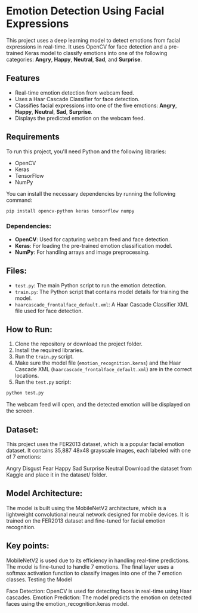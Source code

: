 # Emotion Detection Using Facial Expressions

This project uses a deep learning model to detect emotions from facial expressions in real-time. It uses OpenCV for face detection and a pre-trained Keras model to classify emotions into one of the following categories: **Angry**, **Happy**, **Neutral**, **Sad**, and **Surprise**.

## Features
- Real-time emotion detection from webcam feed.
- Uses a Haar Cascade Classifier for face detection.
- Classifies facial expressions into one of the five emotions: **Angry**, **Happy**, **Neutral**, **Sad**, **Surprise**.
- Displays the predicted emotion on the webcam feed.

## Requirements
To run this project, you'll need Python and the following libraries:

- OpenCV
- Keras
- TensorFlow
- NumPy

You can install the necessary dependencies by running the following command:

```bash
pip install opencv-python keras tensorflow numpy
```

### Dependencies:
- **OpenCV**: Used for capturing webcam feed and face detection.
- **Keras**: For loading the pre-trained emotion classification model.
- **NumPy**: For handling arrays and image preprocessing.

## Files:
- `test.py`: The main Python script to run the emotion detection.
- `train.py`: The Python script that contains model details for training the model.
- `haarcascade_frontalface_default.xml`: A Haar Cascade Classifier XML file used for face detection.

## How to Run:
1. Clone the repository or download the project folder.
2. Install the required libraries.
3. Run the `train.py` script.
4. Make sure the model file (`emotion_recognition.keras`) and the Haar Cascade XML (`haarcascade_frontalface_default.xml`) are in the correct locations.
5. Run the `test.py` script:

```bash
python test.py
```

The webcam feed will open, and the detected emotion will be displayed on the screen.

## Dataset:

This project uses the FER2013 dataset, which is a popular facial emotion dataset. It contains 35,887 48x48 grayscale images, each labeled with one of 7 emotions:

Angry
Disgust
Fear
Happy
Sad
Surprise
Neutral
Download the dataset from Kaggle and place it in the dataset/ folder.

## Model Architecture:

The model is built using the MobileNetV2 architecture, which is a lightweight convolutional neural network designed for mobile devices. It is trained on the FER2013 dataset and fine-tuned for facial emotion recognition.

## Key points:

MobileNetV2 is used due to its efficiency in handling real-time predictions.
The model is fine-tuned to handle 7 emotions.
The final layer uses a softmax activation function to classify images into one of the 7 emotion classes.
Testing the Model

Face Detection: OpenCV is used for detecting faces in real-time using Haar cascades.
Emotion Prediction: The model predicts the emotion on detected faces using the emotion_recognition.keras model.

